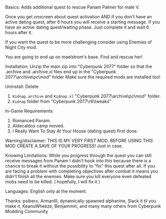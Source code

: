 Basics:
Adds additional quest to rescue Panam Palmer for male V.

Once you get onscreen about quest activation AND if you don't have an active dating quest, after 6 hours you will receive a starting message.
If you have an active dating quest/waiting phase. Just complete it and wait 6 hours after it.

If you want the quest to be more challenging consider using Enemies of Night City mod.

You are going to end up on maelstrom's base. Find and rescue her!

Installation:
Unzip the main zip into "Cyberpunk 2077" folder so that the .archive and .archive.xl files end up in the "Cyberpunk 2077\archive\pc\mod" folder
Make sure the required mods are installed too!

Uninstall:
Delete
1. `Kidnap.archive` and `Kidnap.xl` "Cyberpunk 2077\archive\pc\mod" folder.
2. `Kidnap` folder from "Cyberpunk 2077\r6\tweaks\"

In-Game Requirements:
1. Romanced Panam.
2. Aldecaldos camp moved.
3. I Really Want To Stay At Your House (dating quest) first done.


Warning/disclaimer:
THIS IS MY VERY FIRST MOD.
BEFORE USING THIS MOD CREATE A SAVE OF YOUR PROGRESS!
Just in case.

Knowing Limitations:
While you progress through the quest you can still receive messages from Panam
I didn't hook into this because there is a chance to break it without the possibility to "fix" this quest after all.
If you are facing a problem with completing objectives after combat it means you didn't finish all the enemies. Make sure you kill everyone even defeated mobs need to be killed. ( hopefully, I will fix it )

Languages:
English only at the moment.



Thanks:
psiberx, ArmanIII, dynamically spawned alphanine, Slack it til you make it, KeanuWheeze, Benjammin, and many many others from Cyberpunk Modding Community
